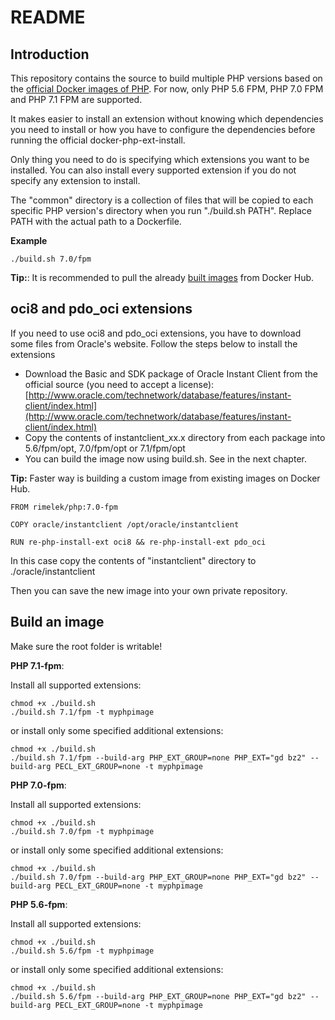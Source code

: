 # README

## Introduction

This repository contains the source to build multiple PHP versions based on the [official Docker images of PHP](https://hub.docker.com/_/php/).
For now, only PHP 5.6 FPM, PHP 7.0 FPM and PHP 7.1 FPM are supported. 

It makes easier to install an extension without knowing which dependencies you need to install or how you have to configure
the dependencies before running the official docker-php-ext-install.

Only thing you need to do is specifying which extensions you want to be installed. You can also install every supported
extension if you do not specify any extension to install.

The "common" directory is a collection of files that will be copied to each specific PHP version's directory when you run "./build.sh PATH".
Replace PATH with the actual path to a Dockerfile. 

**Example**

    ./build.sh 7.0/fpm
    
**Tip:**: It is recommended to pull the already [built images](https://hub.docker.com/r/rimelek/php/) from Docker Hub.
    
## oci8 and pdo_oci extensions

If you need to use oci8 and pdo_oci extensions, you have to download some files from Oracle's website. Follow the steps below
to install the extensions

* Download the Basic and SDK package of Oracle Instant Client from the official source (you need to accept a license): 
[http://www.oracle.com/technetwork/database/features/instant-client/index.html](http://www.oracle.com/technetwork/database/features/instant-client/index.html)
* Copy the contents of instantclient_xx.x directory from each package into  5.6/fpm/opt, 7.0/fpm/opt or 7.1/fpm/opt
* You can build the image now using build.sh. See in the next chapter.

**Tip:** Faster way is building a custom image from existing images on Docker Hub. 

    FROM rimelek/php:7.0-fpm
    
    COPY oracle/instantclient /opt/oracle/instantclient
    
    RUN re-php-install-ext oci8 && re-php-install-ext pdo_oci
    
In this case copy the contents of "instantclient" directory to ./oracle/instantclient 

Then you can save the new image into your own private repository.

## Build an image

Make sure the root folder is writable!

**PHP 7.1-fpm**:

Install all supported extensions:

    chmod +x ./build.sh
    ./build.sh 7.1/fpm -t myphpimage
    
or install only some specified additional extensions:

    chmod +x ./build.sh
    ./build.sh 7.1/fpm --build-arg PHP_EXT_GROUP=none PHP_EXT="gd bz2" --build-arg PECL_EXT_GROUP=none -t myphpimage


**PHP 7.0-fpm**:

Install all supported extensions:

    chmod +x ./build.sh
    ./build.sh 7.0/fpm -t myphpimage
    
or install only some specified additional extensions:

    chmod +x ./build.sh
    ./build.sh 7.0/fpm --build-arg PHP_EXT_GROUP=none PHP_EXT="gd bz2" --build-arg PECL_EXT_GROUP=none -t myphpimage

**PHP 5.6-fpm**:

Install all supported extensions:

    chmod +x ./build.sh
    ./build.sh 5.6/fpm -t myphpimage
    
or install only some specified additional extensions:

    chmod +x ./build.sh
    ./build.sh 5.6/fpm --build-arg PHP_EXT_GROUP=none PHP_EXT="gd bz2" --build-arg PECL_EXT_GROUP=none -t myphpimage


